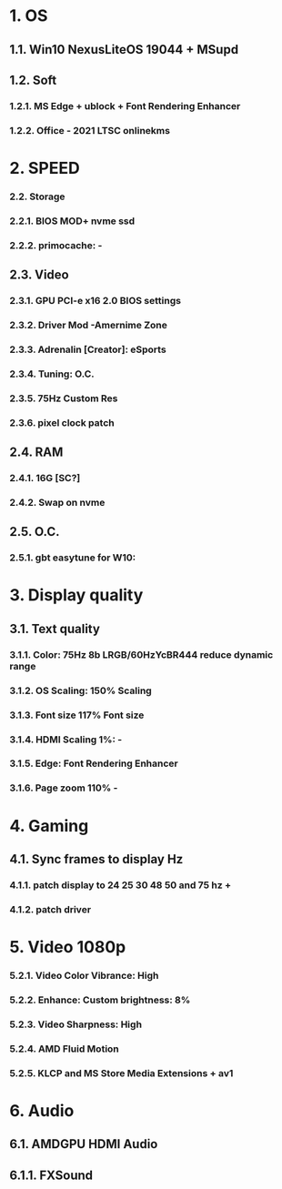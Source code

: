 # 1. OS
## 1.1. Win10 NexusLiteOS 19044 + MSupd

## 1.2. Soft
###  1.2.1. MS Edge + ublock + Font Rendering Enhancer
###  1.2.2. Office - 2021 LTSC onlinekms

# 2. SPEED
### 2.2. Storage
###  2.2.1. BIOS MOD+ nvme ssd
###  2.2.2. primocache: -


## 2.3. Video
###  2.3.1. GPU PCI-e x16 2.0 BIOS settings
###  2.3.2. Driver Mod -Amernime Zone
###  2.3.3. Adrenalin [Creator]: eSports
###  2.3.4. Tuning: O.C.
###  2.3.5. 75Hz Custom Res
###  2.3.6. pixel clock patch

## 2.4. RAM
###  2.4.1. 16G [SC?]
###  2.4.2. Swap on nvme

## 2.5. O.C.
###  2.5.1. gbt easytune for W10: 

# 3. Display quality
## 3.1. Text quality
###  3.1.1. Color: 75Hz 8b LRGB/60HzYcBR444 reduce dynamic range
###  3.1.2. OS Scaling: 150% Scaling
###  3.1.3. Font size 117% Font size
###  3.1.4. HDMI Scaling 1%: -
###  3.1.5. Edge: Font Rendering Enhancer
###  3.1.6. Page zoom 110% -

# 4. Gaming
## 4.1. Sync frames to display Hz
###  4.1.1. patch display to 24 25 30 48 50 and 75 hz +
###  4.1.2. patch driver

# 5. Video 1080p
###  5.2.1. Video Color Vibrance: High
###  5.2.2. Enhance: Custom brightness: 8%
###  5.2.3. Video Sharpness: High
###  5.2.4. AMD Fluid Motion
###  5.2.5. KLCP and MS Store Media Extensions + av1

# 6. Audio
## 6.1. AMDGPU HDMI Audio
## 6.1.1. FXSound
